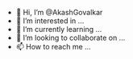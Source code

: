 - 👋 Hi, I’m @AkashGovalkar
- 👀 I’m interested in ...
- 🌱 I’m currently learning ...
- 💞️ I’m looking to collaborate on ...
- 📫 How to reach me ...

<!---
AkashGovalkar/AkashGovalkar is a ✨ special ✨ repository because its `README.md` (this file) appears on your GitHub profile.
You can click the Preview link to take a look at your changes.
--->
